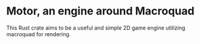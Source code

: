 # Motor, an engine around Macroquad
This Rust crate aims to be a useful and simple 2D game engine utilizing macroquad for rendering.
